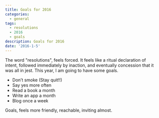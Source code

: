 ```yaml
---
title: Goals for 2016
categories:
  - general
tags:
  - resolutions
  - 2016
  - goals
description: Goals for 2016
date: '2016-1-5'
---
```

The word "resolutions", feels forced. It feels like a ritual declaration of intent, followed immediately by inaction, and eventually concession that it was all in jest. This year, I am going to have some goals. 

 - Don’t smoke (Stay quit!!)
 - Say yes more often
 - Read a book a month
 - Write an app a month
 - Blog once a week

Goals, feels more friendly, reachable, inviting almost.


